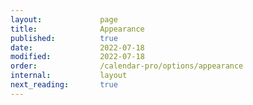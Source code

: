 ```yaml
---
layout:             page
title:              Appearance 
published:          true
date:               2022-07-18
modified:           2022-07-18
order:              /calendar-pro/options/appearance
internal:           layout
next_reading:       true
---
```

